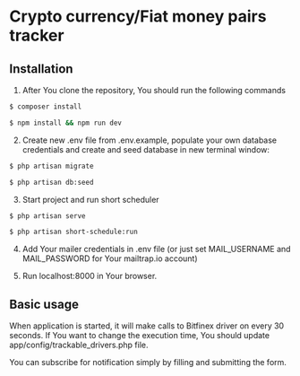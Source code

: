 <p>
    <h1>Crypto currency/Fiat money pairs tracker</h1>
</p>


## Installation

1. After You clone the repository, You should run the following commands
```bash
$ composer install
```
```bash
$ npm install && npm run dev
```

2. Create new .env file from .env.example, populate your own database credentials and create and seed database in new terminal window:
```bash
$ php artisan migrate
```
```bash
$ php artisan db:seed
```

3. Start project and run short scheduler
```bash
$ php artisan serve
```
```bash
$ php artisan short-schedule:run
```

4. Add Your mailer credentials in .env file (or just set MAIL_USERNAME and MAIL_PASSWORD for Your mailtrap.io account)

5. Run localhost:8000 in Your browser.

## Basic usage

When application is started, it will make calls to Bitfinex driver on every 30 seconds. If You want to change the execution time, You should update app/config/trackable_drivers.php file.

You can subscribe for notification simply by filling and submitting the form.
